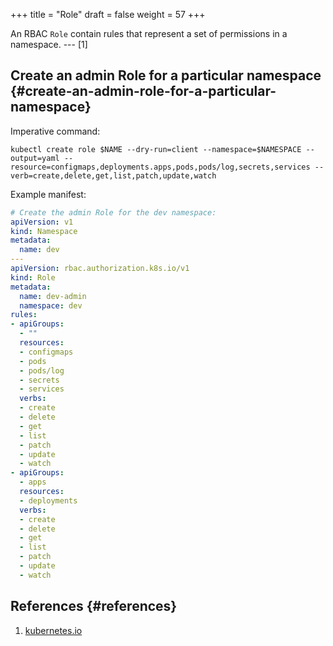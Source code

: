 +++
title = "Role"
draft = false
weight = 57
+++

An RBAC `Role` contain rules that represent a set of permissions in a namespace. --- [1]


## Create an admin Role for a particular namespace {#create-an-admin-role-for-a-particular-namespace}

Imperative command:

```shell
kubectl create role $NAME --dry-run=client --namespace=$NAMESPACE --output=yaml --resource=configmaps,deployments.apps,pods,pods/log,secrets,services --verb=create,delete,get,list,patch,update,watch
```

Example manifest:

```yaml { linenos=inline }
# Create the admin Role for the dev namespace:
apiVersion: v1
kind: Namespace
metadata:
  name: dev
---
apiVersion: rbac.authorization.k8s.io/v1
kind: Role
metadata:
  name: dev-admin
  namespace: dev
rules:
- apiGroups:
  - ""
  resources:
  - configmaps
  - pods
  - pods/log
  - secrets
  - services
  verbs:
  - create
  - delete
  - get
  - list
  - patch
  - update
  - watch
- apiGroups:
  - apps
  resources:
  - deployments
  verbs:
  - create
  - delete
  - get
  - list
  - patch
  - update
  - watch
```


## References {#references}

1.  [kubernetes.io](https://kubernetes.io/docs/reference/access-authn-authz/rbac/#role-and-clusterrole)
